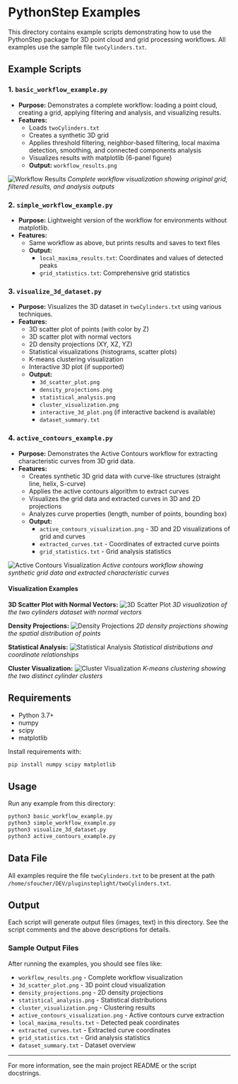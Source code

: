 # PythonStep Examples

This directory contains example scripts demonstrating how to use the PythonStep package for 3D point cloud and grid processing workflows. All examples use the sample file `twoCylinders.txt`.

## Example Scripts

### 1. `basic_workflow_example.py`
- **Purpose:** Demonstrates a complete workflow: loading a point cloud, creating a grid, applying filtering and analysis, and visualizing results.
- **Features:**
  - Loads `twoCylinders.txt`
  - Creates a synthetic 3D grid
  - Applies threshold filtering, neighbor-based filtering, local maxima detection, smoothing, and connected components analysis
  - Visualizes results with matplotlib (6-panel figure)
  - **Output:** `workflow_results.png`

![Workflow Results](workflow_results.png)
*Complete workflow visualization showing original grid, filtered results, and analysis outputs*

### 2. `simple_workflow_example.py`
- **Purpose:** Lightweight version of the workflow for environments without matplotlib.
- **Features:**
  - Same workflow as above, but prints results and saves to text files
  - **Output:**
    - `local_maxima_results.txt`: Coordinates and values of detected peaks
    - `grid_statistics.txt`: Comprehensive grid statistics

### 3. `visualize_3d_dataset.py`
- **Purpose:** Visualizes the 3D dataset in `twoCylinders.txt` using various techniques.
- **Features:**
  - 3D scatter plot of points (with color by Z)
  - 3D scatter plot with normal vectors
  - 2D density projections (XY, XZ, YZ)
  - Statistical visualizations (histograms, scatter plots)
  - K-means clustering visualization
  - Interactive 3D plot (if supported)
  - **Output:**
    - `3d_scatter_plot.png`
    - `density_projections.png`
    - `statistical_analysis.png`
    - `cluster_visualization.png`
    - `interactive_3d_plot.png` (if interactive backend is available)
    - `dataset_summary.txt`

### 4. `active_contours_example.py`
- **Purpose:** Demonstrates the Active Contours workflow for extracting characteristic curves from 3D grid data.
- **Features:**
  - Creates synthetic 3D grid data with curve-like structures (straight line, helix, S-curve)
  - Applies the active contours algorithm to extract curves
  - Visualizes the grid data and extracted curves in 3D and 2D projections
  - Analyzes curve properties (length, number of points, bounding box)
  - **Output:**
    - `active_contours_visualization.png` - 3D and 2D visualizations of grid and curves
    - `extracted_curves.txt` - Coordinates of extracted curve points
    - `grid_statistics.txt` - Grid analysis statistics

![Active Contours Visualization](active_contours_visualization.png)
*Active contours workflow showing synthetic grid data and extracted characteristic curves*

#### Visualization Examples

**3D Scatter Plot with Normal Vectors:**
![3D Scatter Plot](3d_scatter_plot.png)
*3D visualization of the two cylinders dataset with normal vectors*

**Density Projections:**
![Density Projections](density_projections.png)
*2D density projections showing the spatial distribution of points*

**Statistical Analysis:**
![Statistical Analysis](statistical_analysis.png)
*Statistical distributions and coordinate relationships*

**Cluster Visualization:**
![Cluster Visualization](cluster_visualization.png)
*K-means clustering showing the two distinct cylinder clusters*

## Requirements
- Python 3.7+
- numpy
- scipy
- matplotlib

Install requirements with:
```bash
pip install numpy scipy matplotlib
```

## Usage
Run any example from this directory:

```bash
python3 basic_workflow_example.py
python3 simple_workflow_example.py
python3 visualize_3d_dataset.py
python3 active_contours_example.py
```

## Data File
All examples require the file `twoCylinders.txt` to be present at the path `/home/sfoucher/DEV/pluginsteplight/twoCylinders.txt`.

## Output
Each script will generate output files (images, text) in this directory. See the script comments and the above descriptions for details.

### Sample Output Files
After running the examples, you should see files like:
- `workflow_results.png` - Complete workflow visualization
- `3d_scatter_plot.png` - 3D point cloud visualization
- `density_projections.png` - 2D density projections
- `statistical_analysis.png` - Statistical distributions
- `cluster_visualization.png` - Clustering results
- `active_contours_visualization.png` - Active contours curve extraction
- `local_maxima_results.txt` - Detected peak coordinates
- `extracted_curves.txt` - Extracted curve coordinates
- `grid_statistics.txt` - Grid analysis statistics
- `dataset_summary.txt` - Dataset overview

---
For more information, see the main project README or the script docstrings. 